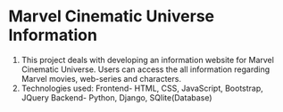 # Marvel Cinematic Universe Information
1. This project deals with developing an information website for Marvel Cinematic Universe. Users can access the all information regarding Marvel movies, web-series and characters.
2. Technologies used: Frontend- HTML, CSS, JavaScript, Bootstrap, JQuery  Backend- Python, Django, SQlite(Database)

